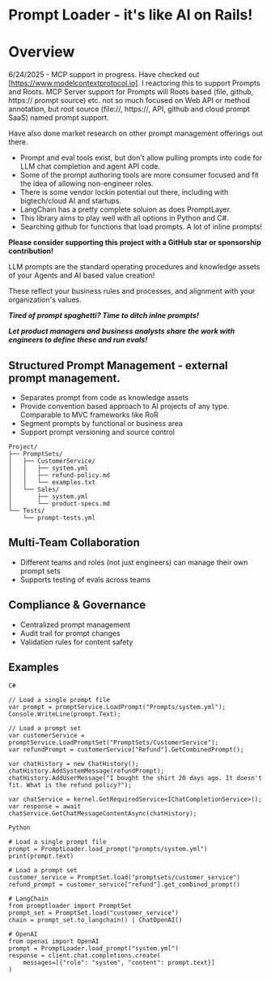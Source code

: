 # Prompt Loader - it's like AI on Rails!

# Overview

6/24/2025 - MCP support in progress. Have checked out [https://www.modelcontextprotocol.io]. I reactoring this to support Prompts and Roots.
MCP Server support for Prompts will Roots based (file, github, https:// prompt source) etc. not so much focused on Web API or method annotation, but root source (file://, https://, API, github and cloud prompt SaaS) named prompt support.

Have also done market research on other prompt management offerings out there.

- Prompt and eval tools exist, but don't allow pulling prompts into code for LLM chat completion and agent API code.
- Some of the prompt authoring tools are more consumer focused and fit the idea of allowing non-engineer roles.
- There is some vendor lockin potential out there, including with bigtech/cloud AI and startups.
- LangChain has a pretty complete soluion as does PromptLayer.
- This library aims to play well with all options in Python and C#.
- Searching github for functions that load prompts. A lot of inline prompts!

**Please consider supporting this project with a GitHub star or sponsorship contribution!**

LLM prompts are the standard operating procedures and knowledge assets of your Agents and AI based value creation!

These reflect your business rules and processes, and alignment with your organization's values.

***Tired of prompt spaghetti? Time to ditch inlne prompts!***

***Let product managers and business analysts share the work with engineers to define these and run evals!***

## Structured Prompt Management - external prompt management.  
- Separates prompt from code as knowledge assets
- Provide convention based approach to AI projects of any type. Comparable to MVC frameworks like RoR
- Segment prompts by functional or business area
- Support prompt versioning and source control

```
Project/
├── PromptSets/
│   ├── CustomerService/
│   │   ├── system.yml
│   │   ├── refund-policy.md
│   │   └── examples.txt
│   └── Sales/
│       ├── system.yml
│       └── product-specs.md
└── Tests/
    └── prompt-tests.yml
```

## Multi-Team Collaboration
- Different teams and roles (not just engineers) can manage their own prompt sets
- Supports testing of evals across teams

## Compliance & Governance
- Centralized prompt management
- Audit trail for prompt changes
- Validation rules for content safety

## Examples
```
C#

// Load a single prompt file
var prompt = promptService.LoadPrompt("Prompts/system.yml");
Console.WriteLine(prompt.Text);

// Load a prompt set
var customerService = promptService.LoadPromptSet("PromptSets/CustomerService");
var refundPrompt = customerService["Refund"].GetCombinedPrompt();

var chatHistory = new ChatHistory();
chatHistory.AddSystemMessage(refundPrompt);
chatHistory.AddUserMessage("I bought the shirt 20 days ago. It doesn't fit. What is the refund policy?");

var chatService = kernel.GetRequiredService<IChatCompletionService>();
var response = await chatService.GetChatMessageContentAsync(chatHistory);
```

```
Python

# Load a single prompt file
prompt = PromptLoader.load_prompt("prompts/system.yml")
print(prompt.text)

# Load a prompt set
customer_service = PromptSet.load("promptsets/customer_service")
refund_prompt = customer_service["refund"].get_combined_prompt()

# LangChain
from promptloader import PromptSet
prompt_set = PromptSet.load("customer_service")
chain = prompt_set.to_langchain() | ChatOpenAI()

# OpenAI
from openai import OpenAI
prompt = PromptLoader.load_prompt("system.yml")
response = client.chat.completions.create(
    messages=[{"role": "system", "content": prompt.text}]
)
```
